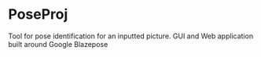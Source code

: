 # PoseProj
Tool for pose identification for an inputted picture. GUI and Web application built around Google Blazepose
